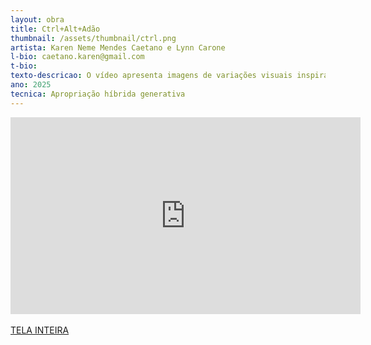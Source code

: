```yaml
---
layout: obra
title: Ctrl+Alt+Adão
thumbnail: /assets/thumbnail/ctrl.png
artista: Karen Neme Mendes Caetano e Lynn Carone
l-bio: caetano.karen@gmail.com
t-bio: 
texto-descricao: O vídeo apresenta imagens de variações visuais inspiradas na célebre cena da Criação de Adão, de Michelangelo, reimaginadas a partir de encontros improváveis entre seres, humanos, não humanos e máquina.
ano: 2025
tecnica: Apropriação híbrida generativa
---
```

<div class="responsive-iframe">
<iframe width="560" height="315" src="https://www.youtube.com/embed/ZFL8cKWcQVI" title="YouTube video player" frameborder="0" allow="accelerometer; autoplay; clipboard-write; encrypted-media; gyroscope; picture-in-picture; web-share" referrerpolicy="strict-origin-when-cross-origin" allowfullscreen></iframe>
</div>
<br>
<a href="https://drive.google.com/file/d/1hcypdxbrf3PCroSCtclNuxSCm6k933Ps/view?usp=drive_link" target="_blank">TELA INTEIRA</a>
